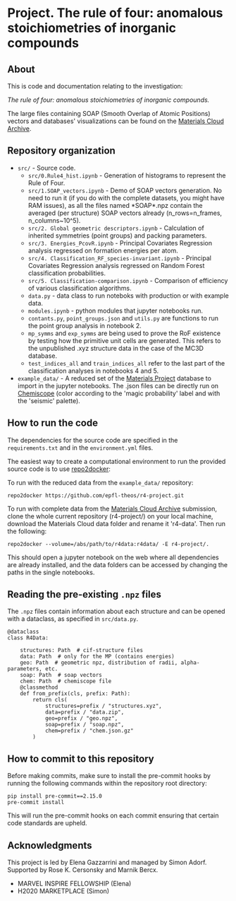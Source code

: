 # Project. The rule of four: anomalous stoichiometries of inorganic compounds

## About

This is code and documentation relating to the investigation:

*The rule of four: anomalous stoichiometries of inorganic compounds.*

The large files containing SOAP (Smooth Overlap of Atomic Positions) vectors and databases' visualizations can be found on the [Materials Cloud Archive](https://archive.materialscloud.org/record/2023.104).

## Repository organization

- `src/` - Source code.
    - `src/0.Rule4_hist.ipynb` - Generation of histograms to represent the Rule of Four.
    - `src/1.SOAP_vectors.ipynb` - Demo of SOAP vectors generation. No need to run it (if you do with the complete datasets, you might have RAM issues), as all the files named \*SOAP\*.npz contain the averaged (per structure) SOAP vectors already (n_rows=n_frames, n_columns~10^5).
    - `src/2. Global geometric descriptors.ipynb` - Calculation of inherited symmetries (point groups) and packing parameters.
    - `src/3. Energies_PcovR.ipynb` - Principal Covariates Regression analysis regressed on formation energies per atom.
    - `src/4. Classification_RF_species-invariant.ipynb` - Principal Covariates Regression analysis regressed on Random Forest classification probabilities.
    - `src/5. Classification-comparison.ipynb` - Comparison of efficiency of various classification algorithms.
    - `data.py` - data class to run noteboks with production or with example data.
    - `modules.ipynb` - python modules that jupyter notebooks run.
    - `contants.py`, `point_groups.json` and `utils.py` are functions to run the point group analysis in notebook 2.
    - `mp_symms` and `exp_symms` are being used to prove the RoF existence by testing how the primitive unit cells are generated. This refers to the unpublished .xyz structure data in the case of the MC3D database.
    - `test_indices_all` and `train_indices_all` refer to the last part of the classification analyses in notebooks 4 and 5.
- `example_data/` - A reduced set of the [Materials Project](https://materialsproject.org/) database to import in the jupyter notebooks. The .json files can be directly run on [Chemiscope](https://chemiscope.org/) (color according to the 'magic probability' label and with the 'seismic' palette).

## How to run the code

The dependencies for the source code are specified in the `requirements.txt` and in the `environment.yml` files.

The easiest way to create a computational environment to run the provided source code is to use [repo2docker](https://repo2docker.readthedocs.io/):

To run with the reduced data from the `example_data/` repository:

```console
repo2docker https://github.com/epfl-theos/r4-project.git
```
To run with complete data from the [Materials Cloud Archive](https://archive.materialscloud.org/record/2023.104) submission, clone the whole current repository (r4-project/) on your local machine, download the Materials Cloud data folder and rename it 'r4-data'. Then run the following:

```console
repo2docker --volume=/abs/path/to/r4data:r4data/ -E r4-project/.
```
This should open a jupyter notebook on the web where all dependencies are already installed, and the data folders can be accessed by changing the paths in the single notebooks.


## Reading the pre-existing `.npz` files

The `.npz` files contain information about each structure and can be opened with a dataclass, as specified in `src/data.py`.

```
@dataclass
class R4Data:

    structures: Path  # cif-structure files
    data: Path  # only for the MP (contains energies)
    geo: Path  # geometric npz, distribution of radii, alpha-parameters, etc.
    soap: Path  # soap vectors
    chem: Path  # chemiscope file
    @classmethod
    def from_prefix(cls, prefix: Path):
        return cls(
            structures=prefix / "structures.xyz",
            data=prefix / "data.zip",
            geo=prefix / "geo.npz",
            soap=prefix / "soap.npz",
            chem=prefix / "chem.json.gz"
        )
```

## How to commit to this repository

Before making commits, make sure to install the pre-commit hooks by running the following commands within the repository root directory:

```console
pip install pre-commit==2.15.0
pre-commit install
```

This will run the pre-commit hooks on each commit ensuring that certain code standards are upheld.

## Acknowledgments

This project is led by Elena Gazzarrini and managed by Simon Adorf.
Supported by Rose K. Cersonsky and Marnik Bercx.

 - MARVEL INSPIRE FELLOWSHIP (Elena)
 - H2020 MARKETPLACE (Simon)
